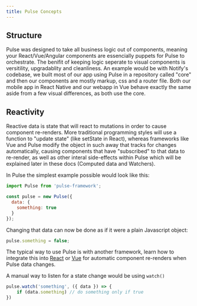 ```yaml
---
title: Pulse Concepts
---
```


## Structure

Pulse was designed to take all business logic out of components, meaning your React/Vue/Angular components are essencially puppets for Pulse to orchestrate. The benifit of keeping logic seperate to visual components is versitility, upgradablity and cleanliness. An example would be with Notify's codebase, we built most of our app using Pulse in a repository called "core" and then our components are mostly markup, css and a router file. Both our mobile app in React Native and our webapp in Vue behave exactly the same aside from a few visual differences, as both use the core.

## Reactivity

Reactive data is state that will react to mutations in order to cause component re-renders. More traditional programming styles will use a function to "update state" (like setState in React), whereas frameworks like Vue and Pulse modify the object in such away that tracks for changes automatically, causing components that have "subscribed" to that data to re-render, as well as other interal side-effects within Pulse which will be explained later in these docs (Computed data and Watchers).

In Pulse the simplest example possible would look like this:

```js
import Pulse from 'pulse-framework';

const pulse = new Pulse({
  data: {
    something: true
  }
});
```

Changing that data can now be done as if it were a plain Javascript object:

```js
pulse.something = false;
```

The typical way to use Pulse is with another framework, learn how to integrate this into [React]() or [Vue]() for automatic component re-renders when Pulse data changes.

A manual way to listen for a state change would be using `watch()`

```js
pulse.watch('something', ({ data }) => {
    if (data.something) // do something only if true
})
```
